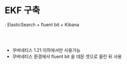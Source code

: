 # EKF 구축 
: ElasticSearch + fluent bit + Kibana

<br>
<br>

* 쿠버네티스 1.21 이하에서만 사용가능 
* 쿠버네티스 환경에서 fluent bit 을 데몬 셋으로 올린 뒤 사용
